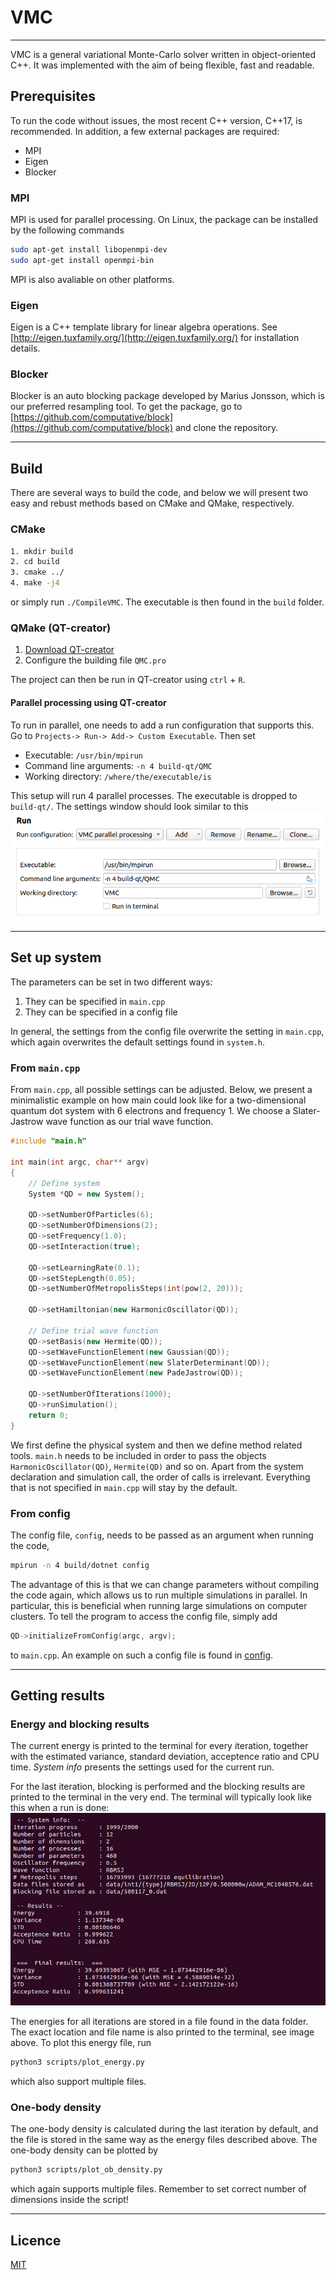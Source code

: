 # VMC
----------------------
VMC is a general variational Monte-Carlo solver written in object-oriented C++. It was implemented with the aim of being flexible, fast and readable.

## Prerequisites
To run the code without issues, the most recent C++ version, C++17, is recommended. In addition, a few external packages are required:
- MPI
- Eigen
- Blocker

### MPI
MPI is used for parallel processing. On Linux, the package can be installed by the following commands
```bash
sudo apt-get install libopenmpi-dev
sudo apt-get install openmpi-bin
```
MPI is also avaliable on other platforms.

### Eigen
Eigen is a C++ template library for linear algebra operations. See 
[http://eigen.tuxfamily.org/](http://eigen.tuxfamily.org/) for installation details.

### Blocker
Blocker is an auto blocking package developed by Marius Jonsson, which is our preferred resampling tool. To get the package, go to [https://github.com/computative/block](https://github.com/computative/block) and clone the repository. 

-------------------

## Build
There are several ways to build the code, and below we will present two easy and rebust methods based on CMake and QMake, respectively. 

### CMake
```bash
1. mkdir build
2. cd build
3. cmake ../
4. make -j4
```
or simply run ```./CompileVMC```. The executable is then found in the ```build``` folder.

### QMake (QT-creator)
1. [Download QT-creator](https://www.qt.io/download-qt-installer?hsCtaTracking=9f6a2170-a938-42df-a8e2-a9f0b1d6cdce%7C6cb0de4f-9bb5-4778-ab02-bfb62735f3e5)
2. Configure the building file ```QMC.pro```

The project can then be run in QT-creator using ```ctrl``` + ```R```.

#### Parallel processing using QT-creator
To run in parallel, one needs to add a run configuration that supports this. Go to ```Projects-> Run-> Add-> Custom Executable```. Then set
- Executable: ```/usr/bin/mpirun```
- Command line arguments: ```-n 4 build-qt/QMC```
- Working directory: ```/where/the/executable/is```

This setup will run 4 parallel processes. The executable is dropped to ```build-qt/```. The settings window should look similar to this
![Run settings](screenshots/run_settings.png)

-------------------

## Set up system
The parameters can be set in two different ways:

1. They can be specified in ```main.cpp```
2. They can be specified in a config file

In general, the settings from the config file overwrite the setting in ```main.cpp```, which again overwrites the default settings found in ```system.h```.

### From ```main.cpp```
From ```main.cpp```, all possible settings can be adjusted. Below, we present a minimalistic example on how main could look like for a two-dimensional quantum dot system with 6 electrons and frequency 1. We choose a Slater-Jastrow wave function as our trial wave function.
``` c++
#include "main.h"

int main(int argc, char** argv)
{
    // Define system
    System *QD = new System();

    QD->setNumberOfParticles(6);
    QD->setNumberOfDimensions(2);
    QD->setFrequency(1.0);
    QD->setInteraction(true);

    QD->setLearningRate(0.1);
    QD->setStepLength(0.05);
    QD->setNumberOfMetropolisSteps(int(pow(2, 20)));

    QD->setHamiltonian(new HarmonicOscillator(QD));

    // Define trial wave function
    QD->setBasis(new Hermite(QD));
    QD->setWaveFunctionElement(new Gaussian(QD));
    QD->setWaveFunctionElement(new SlaterDeterminant(QD));
    QD->setWaveFunctionElement(new PadeJastrow(QD));
    
    QD->setNumberOfIterations(1000);
    QD->runSimulation();
    return 0;
}
```
We first define the physical system and then we define method related tools. ```main.h``` needs to be included in order to pass the objects ```HarmonicOscillator(QD)```, ```Hermite(QD)``` and so on. Apart from the system declaration and simulation call, the order of calls is irrelevant. Everything that is not specified in ```main.cpp``` will stay by the default. 

### From config
The config file, ```config```, needs to be passed as an argument when running the code,
```bash
mpirun -n 4 build/dotnet config
```
The advantage of this is that we can change parameters without compiling the code again, which allows us to run multiple simulations in parallel. In particular, this is beneficial when running large simulations on computer clusters. To tell the program to access the config file, simply add
```c++
QD->initializeFromConfig(argc, argv);
```
to ```main.cpp```. An example on such a config file is found in [config](config). 

-------------------

## Getting results
### Energy and blocking results
The current energy is printed to the terminal for every iteration, together with the estimated variance, standard deviation, acceptence ratio and CPU time. _System info_ presents the settings used for the current run.

For the last iteration, blocking is performed and the blocking results are printed to the terminal in the very end. The terminal will typically look like this when a run is done:
![terminal](screenshots/screenshot_terminal.png)

The energies for all iterations are stored in a file found in the data folder. The exact location and file name is also printed to the terminal, see image above. To plot this energy file, run 
```bash
python3 scripts/plot_energy.py
```
which also support multiple files. 

### One-body density
The one-body density is calculated during the last iteration by default, and the file is stored in the same way as the energy files described above. The one-body density can be plotted by 
```bash
python3 scripts/plot_ob_density.py
```
which again supports multiple files. Remember to set correct number of dimensions inside the script!

-------------------

## Licence
[MIT](https://choosealicense.com/licenses/mit/)
